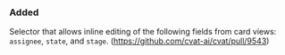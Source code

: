### Added

Selector that allows inline editing of the following fields from card views: `assignee`, `state`, and `stage`.
    (<https://github.com/cvat-ai/cvat/pull/9543>)
